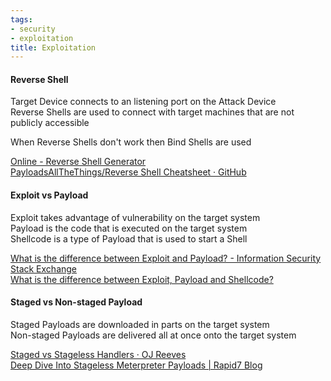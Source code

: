 ```yaml
---
tags:
- security
- exploitation
title: Exploitation
---
```


#### Reverse Shell   
Target Device connects to an listening port on the Attack Device  
Reverse Shells are used to connect with target machines that are not publicly accessible

When Reverse Shells don't work then Bind Shells are used

[Online - Reverse Shell Generator](https://www.revshells.com/)  
[PayloadsAllTheThings/Reverse Shell Cheatsheet · GitHub](https://github.com/swisskyrepo/PayloadsAllTheThings/blob/master/Methodology%20and%20Resources/Reverse%20Shell%20Cheatsheet.md)  

#### Exploit vs Payload

Exploit takes advantage of vulnerability on the target system  
Payload is the code that is executed on the target system  
Shellcode is a type of Payload that is used to start a Shell

[What is the difference between Exploit and Payload? - Information Security Stack Exchange](https://security.stackexchange.com/questions/34419/what-is-the-difference-between-exploit-and-payload)  
[What is the difference between Exploit, Payload and Shellcode?](https://www.linkedin.com/pulse/what-difference-between-exploit-payload-shellcode-luiz)

#### Staged vs Non-staged Payload

Staged Payloads are downloaded in parts on the target system  
Non-staged Payloads are delivered all at once onto the target system

[Staged vs Stageless Handlers · OJ Reeves](https://buffered.io/posts/staged-vs-stageless-handlers/)  
[Deep Dive Into Stageless Meterpreter Payloads | Rapid7 Blog](https://www.rapid7.com/blog/post/2015/03/25/stageless-meterpreter-payloads/)